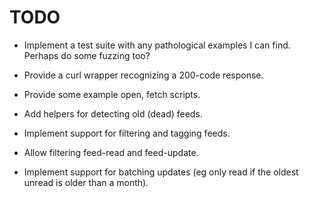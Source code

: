 # TODO

- Implement a test suite with any pathological examples I can find.
  Perhaps do some fuzzing too?
- Provide a curl wrapper recognizing a 200-code response.
- Provide some example open, fetch scripts.
- Add helpers for detecting old (dead) feeds.

- Implement support for filtering and tagging feeds.
- Allow filtering feed-read and feed-update.
- Implement support for batching updates (eg only read if the oldest unread
  is older than a month).
